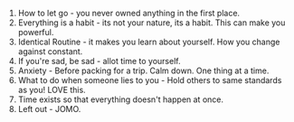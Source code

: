 1. How to let go - you never owned anything in the first place.
2. Everything is a habit - its not your nature, its a habit. This can make you powerful.
3. Identical Routine - it makes you learn about yourself. How you change against constant.
4. If you're sad, be sad - allot time to yourself. 
5. Anxiety - Before packing for a trip. Calm down. One thing at a time.
6. What to do when someone lies to you - Hold others to same standards as you! LOVE this.
7. Time exists so that everything doesn't happen at once.
8. Left out - JOMO.
